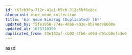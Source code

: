 ```yaml
---
id: c67cb30a-712c-41a1-b5cb-312e5bf8e8cc
blueprint: eine_neue_collection
title: 'Ein neue Einzrag (Duplicated) (6)'
updated_by: f5fe1958-774a-4886-a03e-0b74ece8600a
updated_at: 1675710399
duplicated_from: 43e132af-cb02-4fb6-a69d-d61cb0efc3e6
---
```

aasd
